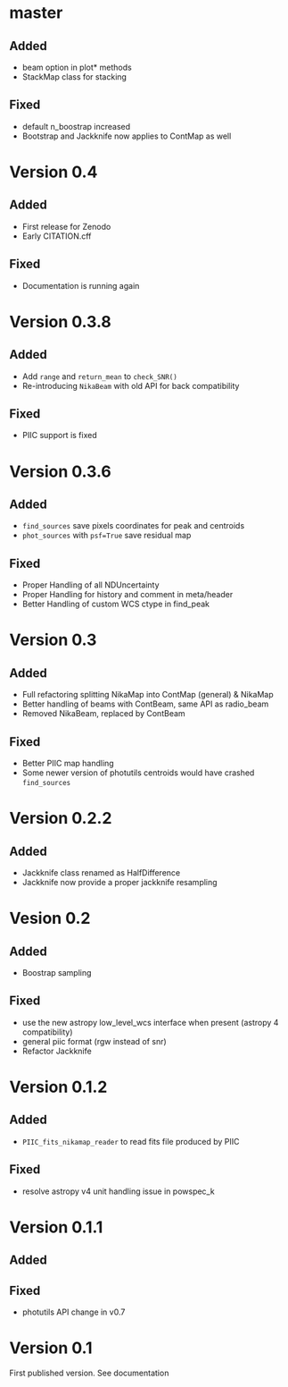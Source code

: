 master
======

Added
-----
* beam option in plot* methods
* StackMap class for stacking


Fixed
-----
* default n_boostrap increased
* Bootstrap and Jackknife now applies to ContMap as well

Version 0.4
===========

Added
-----
* First release for Zenodo
* Early CITATION.cff

Fixed
-----
* Documentation is running again


Version 0.3.8
=============

Added
-----

* Add `range` and `return_mean` to `check_SNR()`
* Re-introducing `NikaBeam` with old API for back compatibility

Fixed
-----

* PIIC support is fixed

Version 0.3.6
=============

Added
-----
* `find_sources` save pixels coordinates for peak and centroids
* `phot_sources` with `psf=True` save residual map

Fixed
-----

* Proper Handling of all NDUncertainty
* Proper Handling for history and comment in meta/header
* Better Handling of custom WCS ctype in find_peak

Version 0.3
===========

Added
-----
* Full refactoring splitting NikaMap into ContMap (general) & NikaMap
* Better handling of beams with ContBeam, same API as radio_beam
* Removed NikaBeam, replaced by ContBeam

Fixed
-----
* Better PIIC map handling
* Some newer version of photutils centroids would have crashed `find_sources`

Version 0.2.2
=============

Added
-----
* Jackknife class renamed as HalfDifference
* Jackknife now provide a proper jackknife resampling

Vesion 0.2
==========
Added
-----
* Boostrap sampling

Fixed
-----
* use the new astropy low_level_wcs interface when present (astropy 4 compatibility)
* general piic format (rgw instead of snr)
* Refactor Jackknife

Version 0.1.2
=============

Added
-----
* `PIIC_fits_nikamap_reader` to read fits file produced by PIIC

Fixed
-----
* resolve astropy v4 unit handling issue in powspec_k

Version 0.1.1
=============

Added
-----

Fixed
-----
* photutils API change in v0.7



Version 0.1
===========

First published version. See documentation
